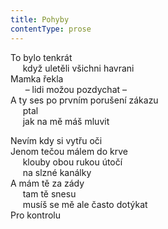 ```yaml
---
title: Pohyby
contentType: prose
---
```


<section>

To bylo tenkrát  
     když uletěli všichni havrani  
Mamka řekla  
      – lidi možou pozdychat –  
A ty ses po prvním porušení zákazu  
     ptal  
     jak na mě máš mluvit

Nevím kdy si vytřu oči  
Jenom tečou málem do krve  
     klouby obou rukou útočí  
     na slzné kanálky  
A mám tě za zády  
     tam tě snesu  
     musíš se mě ale často dotýkat  
Pro kontrolu

</section>
